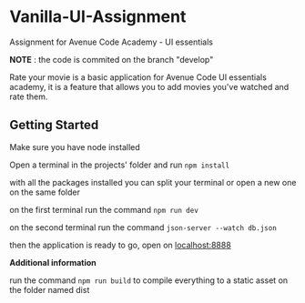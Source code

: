 # Vanilla-UI-Assignment
Assignment for Avenue Code Academy - UI essentials 


**NOTE** : the code is commited on the branch "develop"

Rate your movie is a basic application for Avenue Code UI essentials academy, it is a feature that allows you to add movies you've watched and rate them.


<h2>Getting Started</h2>

Make sure you have node installed 

Open a terminal in the projects' folder and run `npm install`

with all the packages installed you can split your terminal or open a new one on the same folder 

on the first terminal run the command  `npm run dev`

on the second terminal run the command `json-server --watch db.json`

then the application is ready to go, open on [localhost:8888](localhost:8888)



**Additional information**

run the command `npm run build` to compile everything to a static asset on the folder named dist




